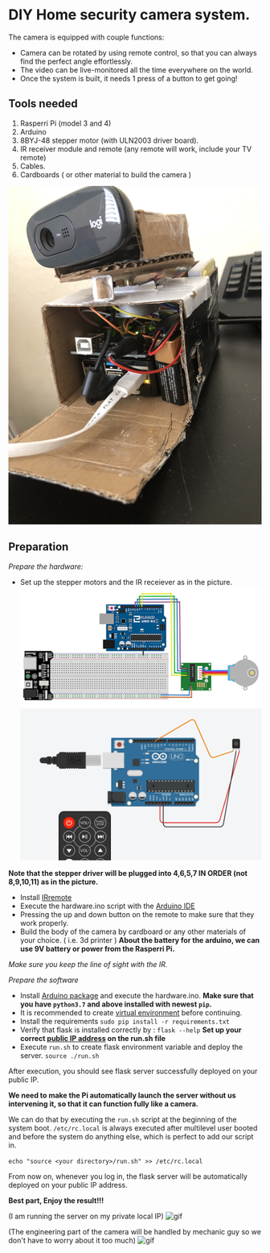 # DIY Home security camera system.

The camera is equipped with couple functions:

  * Camera can be rotated by using remote control, so that you can always find the perfect angle effortlessly.
  * The video can be live-monitored all the time everywhere on the world.
  * Once the system is built, it needs 1 press of a button to get going!
## Tools needed

1. Rasperri Pi (model 3 and 4)
2. Arduino
3. 8BYJ-48 stepper motor (with ULN2003 driver board).
4. IR receiver module and remote (any remote will work, include your TV remote)
5. Cables.
6. Cardboards ( or other material to build the camera )

![camera](demo/camera2.jpg)
## Preparation

*Prepare the hardware:*

* Set up the stepper motors and the IR receiever as in the picture.
![stepper setup](demo/camera6.jpg)
![ir setup](demo/camera5.png)

**Note that the stepper driver will be plugged into  4,6,5,7 IN ORDER (not 8,9,10,11) as in the picture.**
* Install [IRremote](https://www.arduino.cc/reference/en/libraries/irremote/)
* Execute the hardware.ino script with the [Arduino IDE](https://www.arduino.cc/en/Guide/Environment)
* Pressing the up and down button on the remote to make sure that they work properly.
* Build the body of the camera by cardboard or any other materials of your choice. ( i.e. 3d printer )
**About the battery for the arduino, we can use 9V battery or power from the Rasperri Pi.**

*Make sure you keep the line of sight with the IR.*

*Prepare the software*

* Install [Arduino package](https://www.arduino.cc/en/software) and execute the hardware.ino.
**Make sure that you have `python3.7` and above installed with newest `pip`.**
* It is recommended to create [virtual environment](https://docs.python.org/3/tutorial/venv.html) before continuing.
* Install the requirements
`sudo pip install -r requirements.txt`
* Verify that flask is installed correctly by : `flask --help`
**Set up your correct [public IP address](https://opensource.com/article/18/5/how-find-ip-address-linux) on the run.sh file**
* Execute `run.sh` to create flask environment variable and deploy the server.
`source ./run.sh`

After execution, you should see flask server successfully deployed on your public IP.

**We need to make the Pi automatically launch the server without us intervening it, so that it can function fully like a camera.**

We can do that by executing the `run.sh` script at the beginning of the system boot. `/etc/rc.local` is always executed after multilevel user booted and before the system do anything else, which is perfect to add our script in.

`echo "source <your directory>/run.sh" >> /etc/rc.local`

From now on, whenever you log in, the flask server will be automatically deployed on your public IP address.

**Best part, Enjoy the result!!!**

(I am running the server on my private local IP)
![gif](demo/camera5.gif)

(The engineering part of the camera will be handled by mechanic guy so we don't have to worry about it too much)
![gif](demo/camera3.gif)
